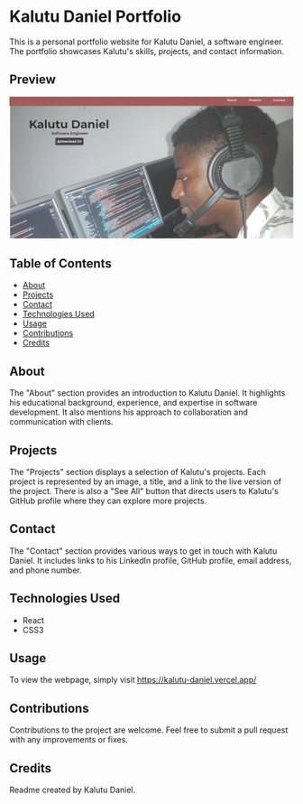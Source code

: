# Kalutu Daniel Portfolio
This is a personal portfolio website for Kalutu Daniel, a software engineer. The portfolio showcases Kalutu's skills, projects, and contact information.

## Preview 
![Kalutu Daniel Website Preview](public/img/kalutu-portfolio.png)

## Table of Contents
- [About](#about)
- [Projects](#projects)
- [Contact](#contact)
- [Technologies Used](#technologies-used)
- [Usage](#usage)
- [Contributions](#contributions)
- [Credits](#credits)

## About
The "About" section provides an introduction to Kalutu Daniel. It highlights his educational background, experience, and expertise in software development. It also mentions his approach to collaboration and communication with clients.

## Projects
The "Projects" section displays a selection of Kalutu's projects. Each project is represented by an image, a title, and a link to the live version of the project. There is also a "See All" button that directs users to Kalutu's GitHub profile where they can explore more projects.

## Contact
The "Contact" section provides various ways to get in touch with Kalutu Daniel. It includes links to his LinkedIn profile, GitHub profile, email address, and phone number.

## Technologies Used
- React
- CSS3

## Usage
To view the webpage, simply visit https://kalutu-daniel.vercel.app/

## Contributions
Contributions to the project are welcome. Feel free to submit a pull request with any improvements or fixes.

## Credits
Readme created by Kalutu Daniel.


